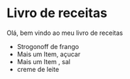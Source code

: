 #  Livro de receitas
Olá, bem vindo ao meu livro de receitas
 - Strogonoff de frango
 - Mais um Item, açucar
 - Mais um Item , sal
 - creme de leite